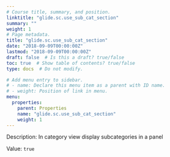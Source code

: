```yaml
---
# Course title, summary, and position.
linktitle: "glide.sc.use_sub_cat_section"
summary: ""
weight: 1
# Page metadata.
title: "glide.sc.use_sub_cat_section"
date: "2018-09-09T00:00:00Z"
lastmod: "2018-09-09T00:00:00Z"
draft: false  # Is this a draft? true/false
toc: true  # Show table of contents? true/false
type: docs  # Do not modify.

# Add menu entry to sidebar.
# - name: Declare this menu item as a parent with ID name.
# - weight: Position of link in menu.
menu:
  properties:
    parent: Properties
    name: "glide.sc.use_sub_cat_section"
    weight: 1
---
```


Description: In category view display subcategories in a panel


Value: `true`